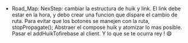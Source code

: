 - Road_Map:
  NexStep: cambiar la estructura de huik y link. El link debe estar en la hora, y debo crear una funcion que dispare el cambio de ruta. Para evitar que los botones se manejen con la ruta, stopPropagate(); Abstraer el compose huik y atomizar lo mas posible. Pasar el addHuikTofirebase al client. Y lo que se te ocurra rey ! :smile:

